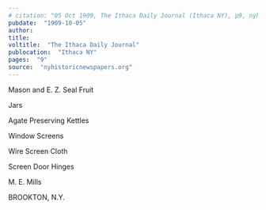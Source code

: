 ```yaml
---
# citation: "05 Oct 1909, The Ithaca Daily Journal (Ithaca NY), p9, nyhistoricnewspapers.org."
pubdate:  "1909-10-05"
author: 
title: 
voltitle:  "The Ithaca Daily Journal"
publocation:  "Ithaca NY"
pages:  "9"
source:  "nyhistoricnewspapers.org"
---
```


Mason and E. Z. Seal Fruit

Jars

Agate Preserving Kettles

Window Screens

Wire Screen Cloth

Screen Door Hinges

M. E. Mills

BROOKTON, N.Y. 



